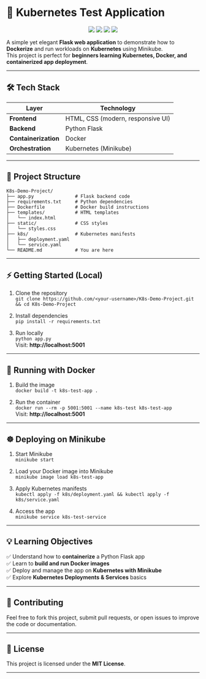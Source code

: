 # 🚀 Kubernetes Test Application

<p align="center">
  <img src="https://img.shields.io/badge/Python-3.10-blue?style=flat-square&logo=python" />
  <img src="https://img.shields.io/badge/Flask-3.0-lightgreen?style=flat-square&logo=flask" />
  <img src="https://img.shields.io/badge/Docker-Enabled-blue?style=flat-square&logo=docker" />
  <img src="https://img.shields.io/badge/Kubernetes-Ready-blue?style=flat-square&logo=kubernetes" />
</p>

A simple yet elegant **Flask web application** to demonstrate how to **Dockerize** and run workloads on **Kubernetes** using Minikube.  
This project is perfect for **beginners learning Kubernetes, Docker, and containerized app deployment**.

---

## 🛠️ Tech Stack

| Layer             | Technology |
|-------------------|------------|
| **Frontend**      | HTML, CSS (modern, responsive UI) |
| **Backend**       | Python Flask |
| **Containerization** | Docker |
| **Orchestration** | Kubernetes (Minikube) |

---

## 📂 Project Structure

```text
K8s-Demo-Project/
├── app.py               # Flask backend code
├── requirements.txt     # Python dependencies
├── Dockerfile           # Docker build instructions
├── templates/           # HTML templates
│   └── index.html
├── static/              # CSS styles
│   └── styles.css
├── k8s/                 # Kubernetes manifests
│   ├── deployment.yaml
│   └── service.yaml
└── README.md            # You are here
```
---

## ⚡ Getting Started (Local)

1. Clone the repository  
   `git clone https://github.com/<your-username>/K8s-Demo-Project.git && cd K8s-Demo-Project`

2. Install dependencies  
   `pip install -r requirements.txt`

3. Run locally  
   `python app.py`  
   Visit: **http://localhost:5001**

---

## 🐳 Running with Docker

1. Build the image  
   `docker build -t k8s-test-app .`

2. Run the container  
   `docker run --rm -p 5001:5001 --name k8s-test k8s-test-app`  
   Visit: **http://localhost:5001**

---

## ☸ Deploying on Minikube

1. Start Minikube  
   `minikube start`

2. Load your Docker image into Minikube  
   `minikube image load k8s-test-app`

3. Apply Kubernetes manifests  
   `kubectl apply -f k8s/deployment.yaml && kubectl apply -f k8s/service.yaml`

4. Access the app  
   `minikube service k8s-test-service`

---

## 💡 Learning Objectives

✅ Understand how to **containerize** a Python Flask app  
✅ Learn to **build and run Docker images**  
✅ Deploy and manage the app on **Kubernetes with Minikube**  
✅ Explore **Kubernetes Deployments & Services** basics  

---

## 🤝 Contributing
Feel free to fork this project, submit pull requests, or open issues to improve the code or documentation.

---

## 📜 License
This project is licensed under the **MIT License**.

---
